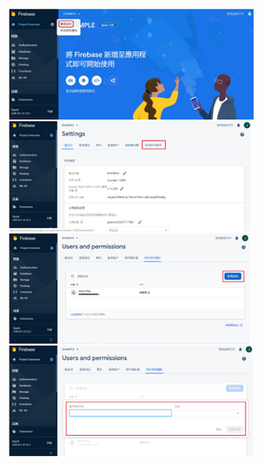 <img src="教程圖片/1.jpg" width="ˇ250px" height="200px">


<img src="教程圖片/8.png" width="ˇ250px" height="200px">


<img src="教程圖片/9.png" width="ˇ250px" height="200px">


<img src="教程圖片/10.png" width="ˇ250px" height="200px">

